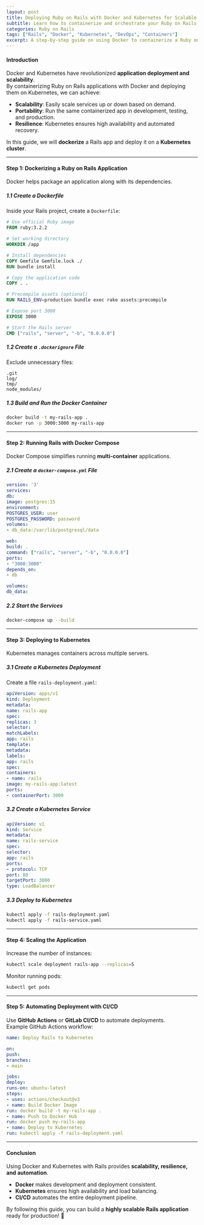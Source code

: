 ```yaml
---
layout: post
title: Deploying Ruby on Rails with Docker and Kubernetes for Scalable Applications
subtitle: Learn how to containerize and orchestrate your Ruby on Rails application using Docker and Kubernetes
categories: Ruby on Rails
tags: ["Rails", "Docker", "Kubernetes", "DevOps", "Containers"]
excerpt: A step-by-step guide on using Docker to containerize a Ruby on Rails application and deploying it on Kubernetes for scalability and resilience.
---
```


#### **Introduction**
Docker and Kubernetes have revolutionized **application deployment and scalability**.  
By containerizing Ruby on Rails applications with Docker and deploying them on Kubernetes, we can achieve:

- **Scalability**: Easily scale services up or down based on demand.
- **Portability**: Run the same containerized app in development, testing, and production.
- **Resilience**: Kubernetes ensures high availability and automated recovery.

In this guide, we will **dockerize** a Rails app and deploy it on a **Kubernetes cluster**.

---

#### **Step 1: Dockerizing a Ruby on Rails Application**
Docker helps package an application along with its dependencies.

##### **1.1 Create a Dockerfile**
Inside your Rails project, create a `Dockerfile`:

```dockerfile
# Use official Ruby image
FROM ruby:3.2.2

# Set working directory
WORKDIR /app

# Install dependencies
COPY Gemfile Gemfile.lock ./
RUN bundle install

# Copy the application code
COPY . .

# Precompile assets (optional)
RUN RAILS_ENV=production bundle exec rake assets:precompile

# Expose port 3000
EXPOSE 3000

# Start the Rails server
CMD ["rails", "server", "-b", "0.0.0.0"]
```

##### **1.2 Create a `.dockerignore` File**
Exclude unnecessary files:

```
.git
log/
tmp/
node_modules/
```

##### **1.3 Build and Run the Docker Container**
```sh
docker build -t my-rails-app .
docker run -p 3000:3000 my-rails-app
```

---

#### **Step 2: Running Rails with Docker Compose**
Docker Compose simplifies running **multi-container** applications.

##### **2.1 Create a `docker-compose.yml` File**
```yml
version: '3'
services:
db:
image: postgres:15
environment:
POSTGRES_USER: user
POSTGRES_PASSWORD: password
volumes:
- db_data:/var/lib/postgresql/data

web:
build: .
command: ["rails", "server", "-b", "0.0.0.0"]
ports:
- "3000:3000"
depends_on:
- db

volumes:
db_data:
```

##### **2.2 Start the Services**
```sh
docker-compose up --build
```

---

#### **Step 3: Deploying to Kubernetes**
Kubernetes manages containers across multiple servers.

##### **3.1 Create a Kubernetes Deployment**
Create a file `rails-deployment.yaml`:

```yml
apiVersion: apps/v1
kind: Deployment
metadata:
name: rails-app
spec:
replicas: 3
selector:
matchLabels:
app: rails
template:
metadata:
labels:
app: rails
spec:
containers:
- name: rails
image: my-rails-app:latest
ports:
- containerPort: 3000
```

##### **3.2 Create a Kubernetes Service**
```yml
apiVersion: v1
kind: Service
metadata:
name: rails-service
spec:
selector:
app: rails
ports:
- protocol: TCP
port: 80
targetPort: 3000
type: LoadBalancer
```

##### **3.3 Deploy to Kubernetes**
```sh
kubectl apply -f rails-deployment.yaml
kubectl apply -f rails-service.yaml
```

---

#### **Step 4: Scaling the Application**
Increase the number of instances:

```sh
kubectl scale deployment rails-app --replicas=5
```

Monitor running pods:

```sh
kubectl get pods
```

---

#### **Step 5: Automating Deployment with CI/CD**
Use **GitHub Actions** or **GitLab CI/CD** to automate deployments.  
Example GitHub Actions workflow:

```yml
name: Deploy Rails to Kubernetes

on:
push:
branches:
- main

jobs:
deploy:
runs-on: ubuntu-latest
steps:
- uses: actions/checkout@v3
- name: Build Docker Image
run: docker build -t my-rails-app .
- name: Push to Docker Hub
run: docker push my-rails-app
- name: Deploy to Kubernetes
run: kubectl apply -f rails-deployment.yaml
```

---

#### **Conclusion**
Using Docker and Kubernetes with Rails provides **scalability, resilience, and automation**.
- **Docker** makes development and deployment consistent.
- **Kubernetes** ensures high availability and load balancing.
- **CI/CD** automates the entire deployment pipeline.

By following this guide, you can build a **highly scalable Rails application** ready for production! 🚀
